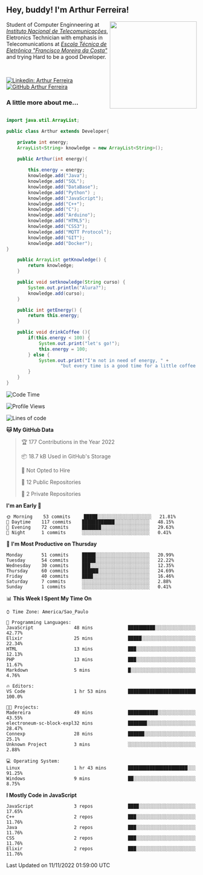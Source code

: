 <h2> Hey, buddy! I'm Arthur Ferreira!</h2>
<img align='right' src="https://media.giphy.com/media/ule4vhcY1xEKQ/giphy.gif" width="230">
<p>Student of Computer Enginneering at  <em><a href="https://inatel.br/home/" target="_blank">Instituto Nacional de Telecomunicações</a></em>, Eletronics Technician with emphasis in Telecomunications at <em><a href="https://www.etefmc.com.br" target="_blank">Escola Técnica de Eletrônica "Francisco Moreira da Costa"</a></em> and trying Hard to be a good Developer.
</p></br>

[![Linkedin: Arthur Ferreira](https://img.shields.io/badge/-Arthur%20Ferreira%20Silva-blue?style=flat-square&logo=Linkedin&logoColor=white&link=https://www.linkedin.com/in/ArthurFerreiraSilva/)]( www.linkedin.com/in/ArthurFerreiraSilva)
[![GitHub Arthur Ferreira](https://img.shields.io/github/followers/arthur-ngdi?label=follow&style=social)](https://github.com/arthur-ngdi)


### A little more about me...  

``` Java

import java.util.ArrayList;

public class Arthur extends Developer{

    private int energy;
    ArrayList<String> knowledge = new ArrayList<String>();

    public Arthur(int energy){
        
        this.energy = energy;
        knowledge.add("Java");
        knowledge.add("SQL");
        knowledge.add("DataBase");
        knowledge.add("Python") ;
        knowledge.add("JavaScript");
        knowledge.add("C++");
        knowledge.add("C");
        knowledge.add("Arduino");
        knowledge.add("HTML5");
        knowledge.add("CSS3");
        knowledge.add("MQTT Protocol");
        knowledge.add("GIT");
        knowledge.add("Docker");
}

    public ArrayList getKnowledge() {
        return knowledge;
    }

    public void setknowledge(String curso) {
        System.out.println("Alura?");
        knowledge.add(curso);
    }

    public int getEnergy() {
        return this.energy;
    }

    public void drinkCoffee (){
        if(this.energy < 100) {
            System.out.print("let's go!");
            this.energy = 100;
        } else {
            System.out.print("I'm not in need of energy, " +
                    "but every time is a good time for a little coffee!");
        }
    }
}

```
<!--START_SECTION:waka-->
![Code Time](http://img.shields.io/badge/Code%20Time-178%20hrs%2048%20mins-blue)

![Profile Views](http://img.shields.io/badge/Profile%20Views-2-blue)

![Lines of code](https://img.shields.io/badge/From%20Hello%20World%20I%27ve%20Written-493%20Thousand%20lines%20of%20code-blue)

**🐱 My GitHub Data** 

> 🏆 177 Contributions in the Year 2022
 > 
> 📦 18.7 kB Used in GitHub's Storage 
 > 
> 🚫 Not Opted to Hire
 > 
> 📜 12 Public Repositories 
 > 
> 🔑 2 Private Repositories  
 > 
**I'm an Early 🐤** 

```text
🌞 Morning    53 commits     █████░░░░░░░░░░░░░░░░░░░░   21.81% 
🌆 Daytime    117 commits    ████████████░░░░░░░░░░░░░   48.15% 
🌃 Evening    72 commits     ███████░░░░░░░░░░░░░░░░░░   29.63% 
🌙 Night      1 commits      ░░░░░░░░░░░░░░░░░░░░░░░░░   0.41%

```
📅 **I'm Most Productive on Thursday** 

```text
Monday       51 commits     █████░░░░░░░░░░░░░░░░░░░░   20.99% 
Tuesday      54 commits     █████░░░░░░░░░░░░░░░░░░░░   22.22% 
Wednesday    30 commits     ███░░░░░░░░░░░░░░░░░░░░░░   12.35% 
Thursday     60 commits     ██████░░░░░░░░░░░░░░░░░░░   24.69% 
Friday       40 commits     ████░░░░░░░░░░░░░░░░░░░░░   16.46% 
Saturday     7 commits      ░░░░░░░░░░░░░░░░░░░░░░░░░   2.88% 
Sunday       1 commits      ░░░░░░░░░░░░░░░░░░░░░░░░░   0.41%

```


📊 **This Week I Spent My Time On** 

```text
⌚︎ Time Zone: America/Sao_Paulo

💬 Programming Languages: 
JavaScript               48 mins             ██████████░░░░░░░░░░░░░░░   42.77% 
Elixir                   25 mins             █████░░░░░░░░░░░░░░░░░░░░   22.34% 
HTML                     13 mins             ███░░░░░░░░░░░░░░░░░░░░░░   12.13% 
PHP                      13 mins             ███░░░░░░░░░░░░░░░░░░░░░░   11.67% 
Markdown                 5 mins              █░░░░░░░░░░░░░░░░░░░░░░░░   4.76%

🔥 Editors: 
VS Code                  1 hr 53 mins        █████████████████████████   100.0%

🐱‍💻 Projects: 
Madereira                49 mins             ███████████░░░░░░░░░░░░░░   43.55% 
electroneum-sc-block-expl32 mins             ███████░░░░░░░░░░░░░░░░░░   28.47% 
Connexp                  28 mins             ██████░░░░░░░░░░░░░░░░░░░   25.1% 
Unknown Project          3 mins              ░░░░░░░░░░░░░░░░░░░░░░░░░   2.88%

💻 Operating System: 
Linux                    1 hr 43 mins        ██████████████████████░░░   91.25% 
Windows                  9 mins              ██░░░░░░░░░░░░░░░░░░░░░░░   8.75%

```

**I Mostly Code in JavaScript** 

```text
JavaScript               3 repos             ████░░░░░░░░░░░░░░░░░░░░░   17.65% 
C++                      2 repos             ███░░░░░░░░░░░░░░░░░░░░░░   11.76% 
Java                     2 repos             ███░░░░░░░░░░░░░░░░░░░░░░   11.76% 
CSS                      2 repos             ███░░░░░░░░░░░░░░░░░░░░░░   11.76% 
Elixir                   2 repos             ███░░░░░░░░░░░░░░░░░░░░░░   11.76%

```



 Last Updated on 11/11/2022 01:59:00 UTC
<!--END_SECTION:waka-->
